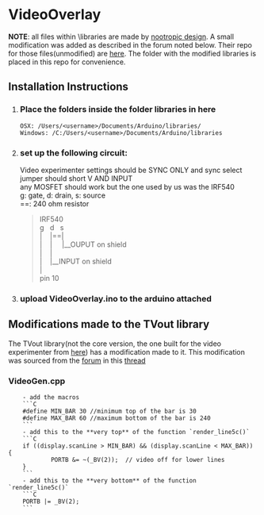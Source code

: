 # VideoOverlay
**NOTE**: all files within \libraries are made by [nootropic design](https://github.com/nootropicdesign). A small modification was added as described in the forum noted below. Their repo for those files(unmodified) are [here](https://github.com/nootropicdesign/arduino-tvout-ve). The folder with the modified libraries is placed in this repo for convenience.

## Installation Instructions
1.  ### Place the folders inside the folder libraries in here

        OSX: /Users/<username>/Documents/Arduino/libraries/
        Windows: /C:/Users/<username>/Documents/Arduino/libraries

2.  ### set up the following circuit:  
    Video experimenter settings should be SYNC ONLY and sync select jumper should short V AND INPUT  
    any MOSFET should work but the one used by us was the IRF540  
    g: gate, d: drain, s: source  
    ==: 240 ohm resistor  
    
    >  
    > IRF540  
    > g&nbsp;&nbsp;&nbsp;d&nbsp;&nbsp;&nbsp;s  
    > |&nbsp;&nbsp;&nbsp;&nbsp;|==|  
    > |&nbsp;&nbsp;&nbsp;&nbsp;|&nbsp;&nbsp;&nbsp;&nbsp; |__OUPUT on shield  
    > |&nbsp;&nbsp;&nbsp;&nbsp;|  
    > |&nbsp;&nbsp;&nbsp;&nbsp;|__INPUT on shield  
    > |  
    > pin 10     

    
3.  ### upload VideoOverlay.ino to the arduino attached

## Modifications made to the TVout library
The TVout library(not the core version, the one built for the video experimenter from [here](https://github.com/nootropicdesign/arduino-tvout-ve)) has a modification made to it. This modification was sourced from the [forum](https://nootropicdesign.com/store/forums/) in this [thread](https://nootropicdesign.com/store/forums/topic/black-letters/)

### VideoGen.cpp
        - add the macros
        ```C
        #define MIN_BAR 30 //minimum top of the bar is 30
        #define MAX_BAR 60 //maximum bottom of the bar is 240
        ```
        - add this to the **very top** of the function `render_line5c()`
        ```C
        if ((display.scanLine > MIN_BAR) && (display.scanLine < MAX_BAR)) {
                PORTB &= ~(_BV(2));  // video off for lower lines
        }
        ```
        - add this to the **very bottom** of the function `render_line5c()`
        ```C
        PORTB |= _BV(2);
        ```  
